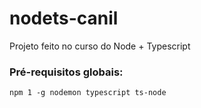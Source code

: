 # nodets-canil
Projeto feito no curso do Node + Typescript

### Pré-requisitos globais:
`npm 1 -g nodemon typescript ts-node`